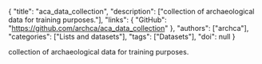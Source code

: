 {
  "title": "aca_data_collection",
  "description": ["collection of archaeological data for training purposes."],
  "links": {
    "GitHub": "https://github.com/archca/aca_data_collection"
  },
  "authors": ["archca"],
  "categories": ["Lists and datasets"],
  "tags": ["Datasets"],
  "doi": null
}

<!-- Generated by csv2md.R – do not edit by hand -->

collection of archaeological data for training purposes.